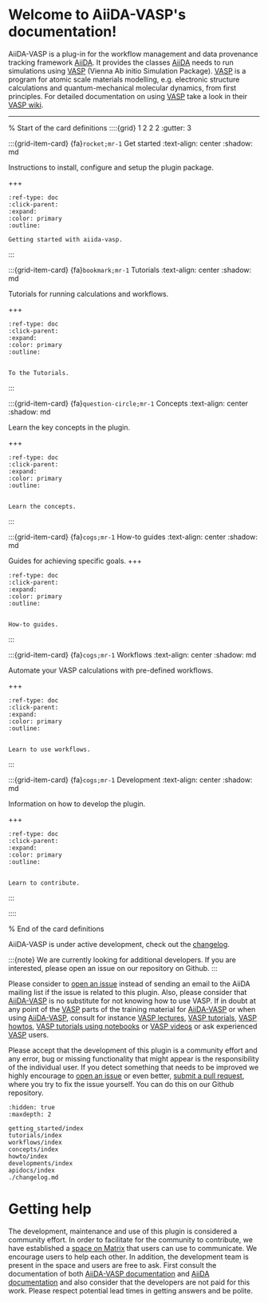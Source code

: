 # Welcome to AiiDA-VASP's documentation!

AiiDA-VASP is a plug-in for the workflow management and data provenance tracking framework [AiiDA]. It provides the classes [AiiDA] needs to run simulations using [VASP] (Vienna Ab initio Simulation Package). [VASP] is a program for atomic scale materials modelling, e.g. electronic structure calculations and quantum-mechanical molecular dynamics, from first principles. For detailed documentation on using [VASP] take a look in their [VASP wiki].

______________________________________________________________________


% Start of the card definitions
::::{grid} 1 2 2 2
:gutter: 3

:::{grid-item-card} {fa}`rocket;mr-1` Get started
:text-align: center
:shadow: md

Instructions to install, configure and setup the plugin package.

+++

```{button-ref} getting_started/index
:ref-type: doc
:click-parent:
:expand:
:color: primary
:outline:

Getting started with aiida-vasp.
```
:::


:::{grid-item-card} {fa}`bookmark;mr-1` Tutorials
:text-align: center
:shadow: md

Tutorials for running calculations and workflows.

+++

```{button-ref} tutorials/index
:ref-type: doc
:click-parent:
:expand:
:color: primary
:outline:


To the Tutorials.
```
:::


:::{grid-item-card} {fa}`question-circle;mr-1` Concepts
:text-align: center
:shadow: md

Learn the key concepts in the plugin.

+++

```{button-ref} concepts/index
:ref-type: doc
:click-parent:
:expand:
:color: primary
:outline:


Learn the concepts.
```
:::

:::{grid-item-card} {fa}`cogs;mr-1` How-to guides
:text-align: center
:shadow: md

Guides for achieving specific goals.
+++

```{button-ref} howto/index
:ref-type: doc
:click-parent:
:expand:
:color: primary
:outline:


How-to guides.
```
:::


:::{grid-item-card} {fa}`cogs;mr-1` Workflows
:text-align: center
:shadow: md

Automate your VASP calculations with pre-defined workflows.

+++



```{button-ref} workflows/index
:ref-type: doc
:click-parent:
:expand:
:color: primary
:outline:


Learn to use workflows.
```
:::

:::{grid-item-card} {fa}`cogs;mr-1` Development
:text-align: center
:shadow: md

Information on how to develop the plugin.

+++

```{button-ref} developments/index
:ref-type: doc
:click-parent:
:expand:
:color: primary
:outline:


Learn to contribute.
```
:::


::::

% End of the card definitions

AiiDA-VASP is under active development, check out the [changelog].


:::{note}
We are currently looking for additional developers. If you are interested, please open an issue on our repository on Github.
:::

Please consider to [open an issue] instead of sending an email to the AiiDA mailing list if the issue is related to this plugin.
Also, please consider that [AiiDA-VASP] is no substitute for not knowing how to use VASP. If in doubt at any point of the [VASP] parts of the
training material for [AiiDA-VASP] or when using [AiiDA-VASP], consult for instance [VASP lectures], [VASP tutorials], [VASP howtos],
[VASP tutorials using notebooks] or [VASP videos] or ask experienced [VASP] users.

Please accept that the development of this plugin is a community effort and any error, bug or missing functionality that might appear is the responsibility of the individual user. If you detect something that needs to be improved we highly encourage to [open an issue] or even better, [submit a pull request], where you try to fix the issue yourself. You can do this on our Github repository.



```{toctree}
:hidden: true
:maxdepth: 2

getting_started/index
tutorials/index
workflows/index
concepts/index
howto/index
developments/index
apidocs/index
./changelog.md
```


# Getting help

The development, maintenance and use of this plugin is considered a community effort. In order to facilitate for the community to contribute,
we have established a [space on Matrix] that users can use to communicate. We encourage users to help each other. In addition,
the development team is present in the space and users are free to ask.
First consult the documentation of both [AiiDA-VASP documentation] and [AiiDA documentation] and also consider that the developers are
not paid for this work. Please respect potential lead times in getting answers and be polite.




[aiida]: https://www.aiida.net
[aiida-vasp]: https://github.com/aiida-vasp/aiida-vasp
[changelog]: https://github.com/aiida-vasp/aiida-vasp/blob/develop/CHANGELOG.md
[conda]: https://docs.conda.io/en/latest/
[open an issue]: https://github.com/aiida-vasp/aiida-vasp/issues
[submit a pull request]: https://github.com/aiida-vasp/aiida-vasp/pull
[vasp]: https://www.vasp.at
[vasp howtos]: https://www.vasp.at/wiki/index.php/Category:Howto
[vasp lectures]: https://www.vasp.at/wiki/index.php/Lectures_and_presentations
[vasp tutorials]: https://www.vasp.at/wiki/index.php/Category:Tutorials
[vasp tutorials using notebooks]: https://www.vasp.at/tutorials/latest/
[vasp videos]: https://www.youtube.com/channel/UCBATkNZ7pkAXU9tx7GVhlaw
[vasp wiki]: https://cms.mpi.univie.ac.at/wiki/index.php
[aiida documentation]: http://aiida-core.readthedocs.io/en/latest/
[aiida-vasp documentation]: https://aiida-vasp.readthedocs.io/en/latest/
[space on matrix]: https://matrix.to/#/#aiida-vasp:matrix.org
